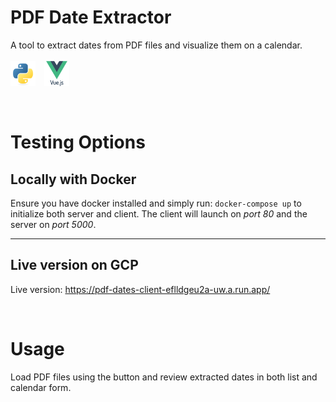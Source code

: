 # PDF Date Extractor

A tool to extract dates from PDF files and visualize them on a calendar.
<br /><br />
<img src="https://raw.githubusercontent.com/devicons/devicon/master/icons/python/python-original.svg" alt="python" width="40" height="40" style="margin-right: 10px" />
<img src="https://raw.githubusercontent.com/devicons/devicon/master/icons/vuejs/vuejs-original-wordmark.svg" alt="vuejs" width="40" height="40"/>

<br />

# Testing Options

## Locally with Docker

Ensure you have docker installed and simply run: `docker-compose up` to initialize both server and client. The client will launch on _port 80_ and the server on _port 5000_.

<hr style=""/>

## Live version on GCP

Live version: https://pdf-dates-client-eflldgeu2a-uw.a.run.app/

<br />

# Usage

Load PDF files using the button and review extracted dates in both list and calendar form.
